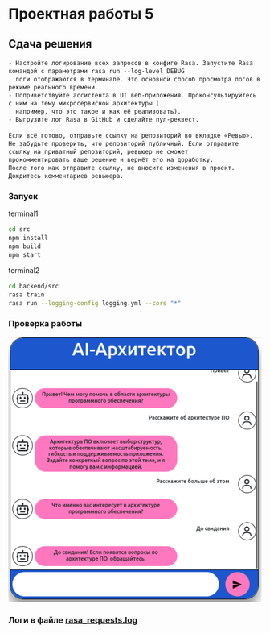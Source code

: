 # Проектная работы 5


## Сдача решения
```
- Настройте логирование всех запросов в конфиге Rasa. Запустите Rasa командой с параметрами rasa run --log-level DEBUG
  логи отображаются в терминале. Это основной способ просмотра логов в режиме реального времени.
- Поприветствуйте ассистента в UI веб-приложения. Проконсультируйтесь с ним на тему микросервисной архитектуры (
  например, что это такое и как её реализовать).
- Выгрузите лог Rasa в GitHub и сделайте пул-реквест.

Если всё готово, отправьте ссылку на репозиторий во вкладке «Ревью».
Не забудьте проверить, что репозиторий публичный. Если отправите ссылку на приватный репозиторий, ревьюер не сможет
прокомментировать ваше решение и вернёт его на доработку.
После того как отправите ссылку, не вносите изменения в проект. Дождитесь комментариев ревьюера.
```
### Запуск

terminal1 
```bash 
cd src
npm install
npm build
npm start
```
terminal2
```bash
cd backend/src
rasa train
rasa run --logging-config logging.yml --cors "*"
```

### Проверка работы
![Скрин диалога с ассистентом](./docs/img.png)

### Логи в файле [rasa_requests.log](./src/rasa_requests.log)

